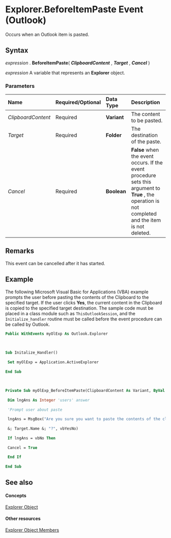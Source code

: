 
# Explorer.BeforeItemPaste Event (Outlook)

Occurs when an Outlook item is pasted.


## Syntax

 _expression_ . **BeforeItemPaste**( **_ClipboardContent_** , **_Target_** , **_Cancel_** )

 _expression_ A variable that represents an **Explorer** object.


### Parameters



|**Name**|**Required/Optional**|**Data Type**|**Description**|
|:-----|:-----|:-----|:-----|
| _ClipboardContent_|Required| **Variant**|The content to be pasted.|
| _Target_|Required| **Folder**|The destination of the paste.|
| _Cancel_|Required| **Boolean**| **False** when the event occurs. If the event procedure sets this argument to **True** , the operation is not completed and the item is not deleted.|

## Remarks

This event can be cancelled after it has started.


## Example

The following Microsoft Visual Basic for Applications (VBA) example prompts the user before pasting the contents of the Clipboard to the specified target. If the user clicks  **Yes**, the current content in the Clipboard is copied to the specified target destination. The sample code must be placed in a class module such as  `ThisOutlookSession`, and the  `Initialize_handler` routine must be called before the event procedure can be called by Outlook.


```vb
Public WithEvents myOlExp As Outlook.Explorer 
 
 
 
Sub Initalize_Handler() 
 
 Set myOlExp = Application.ActiveExplorer 
 
End Sub 
 
 
 
Private Sub myOlExp_BeforeItemPaste(ClipboardContent As Variant, ByVal Target As Folder, Cancel As Boolean) 
 
 Dim lngAns As Integer 'users' answer 
 
 'Prompt user about paste 
 
 lngAns = MsgBox("Are you sure you want to paste the contents of the clipboard into the " _ 
 
 &; Target.Name &; "?", vbYesNo) 
 
 If lngAns = vbNo Then 
 
 Cancel = True 
 
 End If 
 
End Sub
```


## See also


#### Concepts


[Explorer Object](026591e5-049f-503a-4166-34e6dbc225fb.md)
#### Other resources


[Explorer Object Members](4412c507-4dcd-6005-b9c8-11824624250d.md)
